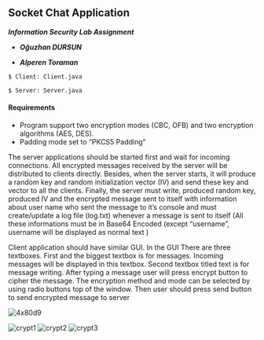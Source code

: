 ## Socket Chat Application

***Information Security Lab Assignment*** 


- ***Oğuzhan DURSUN*** 


- ***Alperen Toraman*** 

`$ Client: Client.java`

`$ Server: Server.java`

#### Requirements
- Program support two encryption modes (CBC, OFB) and two encryption algorithms (AES, DES).
- Padding mode set to “PKCS5 Padding”

The server applications should be started first and wait for incoming connections. All encrypted messages received by the server will be distributed to clients directly. Besides, when the server starts, it will produce a random key and
random initialization vector (IV) and send these key and vector to all the clients. Finally, the server must write, produced random key, produced IV and the encrypted message sent to itself with information about user name who sent the
message to it’s console and must create/update a log file (log.txt) whenever a message is sent to itself (All these informations must be in Base64 Encoded (except “username”, username will be displayed as normal text )


Client application should have similar GUI. In the GUI There are three textboxes. First and the biggest textbox is for messages. Incoming messages will be displayed in this textbox. Second textbox titled text is for
message writing. After typing a message user will press encrypt button to cipher the message. The encryption method and mode can be selected by using radio buttons top of the window. Then user should press send button to send encrypted message to server

![4x80d9](https://user-images.githubusercontent.com/72974967/107277864-149d6580-6a66-11eb-9c21-823d57dcae6f.gif)

![crypt1](https://user-images.githubusercontent.com/72974967/107280271-2a605a00-6a69-11eb-9a9f-8302311789ff.png)
![crypt2](https://user-images.githubusercontent.com/72974967/107280277-2d5b4a80-6a69-11eb-862d-1e774f48605f.png)
![crypt3](https://user-images.githubusercontent.com/72974967/107280284-2fbda480-6a69-11eb-808f-8a49115827ec.png)

